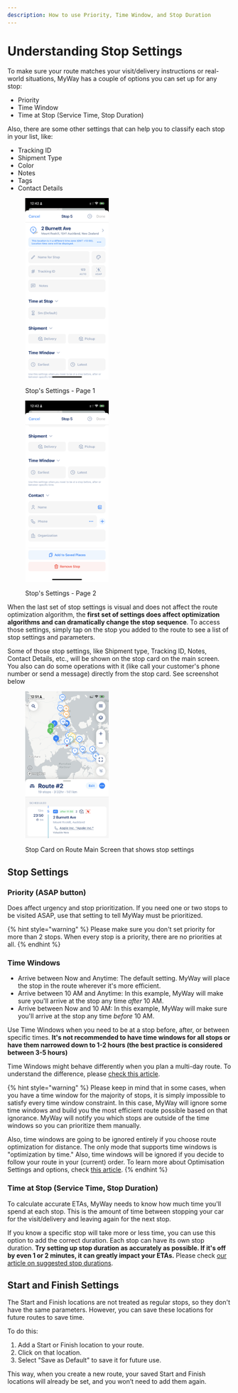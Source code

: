 ```yaml
---
description: How to use Priority, Time Window, and Stop Duration
---
```


# Understanding Stop Settings

To make sure your route matches your visit/delivery instructions or real-world situations, MyWay has a couple of options you can set up for any stop:

* Priority
* Time Window
* Time at Stop (Service Time, Stop Duration)

Also, there are some other settings that can help you to classify each stop in your list, like:

* Tracking ID
* Shipment Type
* Color
* Notes
* Tags
* Contact Details

<div>

<figure><img src="../.gitbook/assets/127AE393-2900-4A46-A2A1-7DCF4CB62EF4.PNG" alt="" width="188"><figcaption><p>Stop's Settings - Page 1</p></figcaption></figure>

 

<figure><img src="../.gitbook/assets/AAE99062-3D8A-4252-8E04-C90C058260CD.PNG" alt="" width="188"><figcaption><p>Stop's Settings - Page 2</p></figcaption></figure>

</div>

When the last set of stop settings is visual and does not affect the route optimization algorithm, the **first set of settings does affect optimization algorithms and can dramatically change the stop sequence**. To access those settings, simply tap on the stop you added to the route to see a list of stop settings and parameters.

Some of those stop settings, like Shipment type, Tracking ID, Notes, Contact Details, etc., will be shown on the stop card on the main screen. You also can do some operations with it (like call your customer's phone number or send a message) directly from the stop card. See screenshot below

<figure><img src="../.gitbook/assets/IMG_5C796BEA3017-1.jpeg" alt="" width="188"><figcaption><p>Stop Card on Route Main Screen that shows stop settings</p></figcaption></figure>

## Stop Settings

### Priority (ASAP button)

Does affect urgency and stop prioritization. If you need one or two stops to be visited ASAP, use that setting to tell MyWay must be prioritized.&#x20;

{% hint style="warning" %}
Please make sure you don't set priority for more than 2 stops. When every stop is a priority, there are no priorities at all.
{% endhint %}

### Time Windows <a href="#time-windows" id="time-windows"></a>

* Arrive between Now and Anytime: The default setting. MyWay will place the stop in the route wherever it's more efficient.
* Arrive between 10 AM and Anytime: In this example, MyWay will make sure you'll arrive at the stop any time _after_ 10 AM.
* Arrive between Now and 10 AM: In this example, MyWay will make sure you'll arrive at the stop any time _before_ 10 AM.

Use Time Windows when you need to be at a stop before, after, or between specific times. **It's not recommended to have time windows for all stops or have them narrowed down to 1-2 hours (the best practice is considered between 3-5 hours)**

Time Windows might behave differently when you plan a multi-day route. To understand the difference, please [check this article](planning-multi-day-routes.md#time-windows).

{% hint style="warning" %}
Please keep in mind that in some cases, when you have a time window for the majority of stops, it is simply impossible to satisfy every time window constraint. In this case, MyWay will ignore some time windows and build you the most efficient route possible based on that ignorance. MyWay will notify you which stops are outside of the time windows so you can prioritize them manually.

Also, time windows are going to be ignored entirely if you choose route optimization for distance. The only mode that supports time windows is "optimization by time." Also, time windows will be ignored if you decide to follow your route in your (current) order. To learn more about Optimisation Settings and options, check [this article](understand-optimisation-settings.md).
{% endhint %}

### Time at Stop (Service Time, Stop Duration)

To calculate accurate ETAs, MyWay needs to know how much time you'll spend at each stop. This is the amount of time between stopping your car for the visit/delivery and leaving again for the next stop.

If you know a specific stop will take more or less time, you can use this option to add the correct duration. Each stop can have its own stop duration. **Try setting up stop duration as accurately as possible. If it's off by even 1 or 2 minutes, it can greatly impact your ETAs.** Please check [our article on suggested stop durations](../faq/what-service-time-should-you-choose.md).

## Start and Finish Settings

The Start and Finish locations are not treated as regular stops, so they don't have the same parameters. However, you can save these locations for future routes to save time.

To do this:

1. Add a Start or Finish location to your route.
2. Click on that location.
3. Select "Save as Default" to save it for future use.

This way, when you create a new route, your saved Start and Finish locations will already be set, and you won’t need to add them again.
